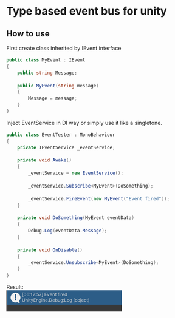 # Type based event bus for unity

## How to use

First create class inherited by IEvent interface

```C# 
public class MyEvent : IEvent
{
    public string Message;
    
    public MyEvent(string message)
    {
        Message = message;
    }
}
```
Inject EventService in DI way or simply use it like a singletone.

```C#
public class EventTester : MonoBehaviour
{
    private IEventService _eventService;
    
    private void Awake()
    {
        _eventService = new EventService();

        _eventService.Subscribe<MyEvent>(DoSomething);

        _eventService.FireEvent(new MyEvent("Event fired"));
    }

    private void DoSomething(MyEvent eventData)
    {
        Debug.Log(eventData.Message);
    }

    private void OnDisable()
    {
        _eventService.Unsubscribe<MyEvent>(DoSomething);
    }
}
```
Result: </br>
![Alt text](/Assets/Scenes/Unity_02f9JQaIyY.png)

